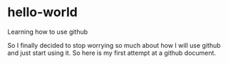 # hello-world
Learning how to use github

So I finally decided to stop worrying so much about how I will use github and just start using it. So here is my first attempt at a github document.
